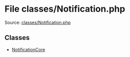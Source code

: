 File classes/Notification.php
=========

Source: [classes/Notification.php](https://github.com/PrestaShop/PrestaShop/blob/1.5.4.0/classes/Notification.php)


Classes
-------

* [NotificationCore](class.NotificationCore.md)

